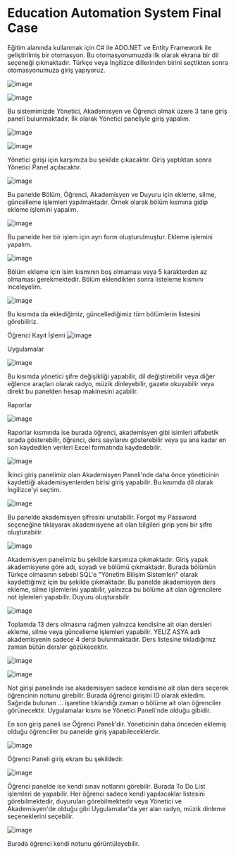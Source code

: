 # Education Automation System Final Case
Eğitim alanında kullanmak için C# ile ADO.NET ve Entity Framework ile geliştirilmiş bir otomasyon.
Bu otomasyonumuzda ilk olarak ekrana bir dil seçeneği çıkmaktadır. Türkçe veya İngilizce dillerinden birini seçtikten sonra otomasyonumuza giriş yapıyoruz.




![image](https://github.com/SercanKurban96/Education-Automation-System-Final-Case/assets/115387811/bfd3bf1b-387c-4918-9ec9-fea57039a2f0)

![image](https://github.com/SercanKurban96/Education-Automation-System-Final-Case/assets/115387811/aa5bf757-7f7c-43a1-a222-36dc3c5a308a)

Bu sistemimizde Yönetici, Akademisyen ve Öğrenci olmak üzere 3 tane giriş paneli bulunmaktadır. İlk olarak Yönetici paneliyle giriş yapalım.

![image](https://github.com/SercanKurban96/Education-Automation-System-Final-Case/assets/115387811/45ce81d9-1331-4531-9aae-04827337175d)

![image](https://github.com/SercanKurban96/Education-Automation-System-Final-Case/assets/115387811/59885023-8c88-44e1-bdf8-027e08afbb5c)

Yönetici girişi için karşımıza bu şekilde çıkacaktır. Giriş yaptıktan sonra Yönetici Panel açılacaktır.

![image](https://github.com/SercanKurban96/Education-Automation-System-Final-Case/assets/115387811/839b7568-226f-4308-a8ca-64297a524bd5)

Bu panelde Bölüm, Öğrenci, Akademisyen ve Duyuru için ekleme, silme, güncelleme işlemleri yapılmaktadır. Örnek olarak bölüm kısmına gidip ekleme işlemini yapalım.

![image](https://github.com/SercanKurban96/Education-Automation-System-Final-Case/assets/115387811/8d530083-b92a-4efe-9671-fdd1e80d5498)

Bu panelde her bir işlem için ayrı form oluşturulmuştur. Ekleme işlemini yapalım.

![image](https://github.com/SercanKurban96/Education-Automation-System-Final-Case/assets/115387811/c51a1f8a-cb19-45b4-ba8f-90a2af4fc5aa)

Bölüm ekleme için isim kısmının boş olmaması veya 5 karakterden az olmaması gerekmektedir. Bölüm eklendikten sonra listeleme kısmını inceleyelim.

![image](https://github.com/SercanKurban96/Education-Automation-System-Final-Case/assets/115387811/195752b7-7268-4662-bb5f-d12740253952)

Bu kısımda da eklediğimiz, güncellediğimiz tüm bölümlerin listesini görebiliriz.

Öğrenci Kayıt İşlemi
![image](https://github.com/SercanKurban96/Education-Automation-System-Final-Case/assets/115387811/69659840-3103-4568-881c-a285a1a3eb0d)


Uygulamalar

![image](https://github.com/SercanKurban96/Education-Automation-System-Final-Case/assets/115387811/4949d6ad-f779-4ef3-85a4-630954441a90)

Bu kısımda yönetici şifre değişikliği yapabilir, dil değiştirebilir veya diğer eğlence araçları olarak radyo, müzik dinleyebilir, gazete okuyabilir veya direkt bu panelden hesap makinesini açabilir.

Raporlar

![image](https://github.com/SercanKurban96/Education-Automation-System-Final-Case/assets/115387811/2b7b38e7-13c9-4c11-8343-06ab80c947f4)

Raporlar kısmında ise burada öğrenci, akademisyen gibi isimleri alfabetik sırada gösterebilir, öğrenci, ders sayılarını gösterebilir veya şu ana kadar en son kaydedilen verileri Excel formatında kaydedebilir.

![image](https://github.com/SercanKurban96/Education-Automation-System-Final-Case/assets/115387811/50d88fe1-491f-40bb-bd28-69f9d67b40c0)

İkinci giriş panelimiz olan Akademisyen Paneli'nde daha önce yöneticinin kaydettiği akademisyenlerden birisi giriş yapabilir. Bu kısımda dil olarak İngilizce'yi seçtim. 

![image](https://github.com/SercanKurban96/Education-Automation-System-Final-Case/assets/115387811/54e6446b-0f66-4bb1-b083-335107bb50d4)

Bu panelde akademisyen şifresini unutabilir. Forgot my Password seçeneğine tıklayarak akademisyene ait olan bilgileri girip yeni bir şifre oluşturabilir.

![image](https://github.com/SercanKurban96/Education-Automation-System-Final-Case/assets/115387811/b3bc1cd3-c072-43ce-8ea3-6febddf24ff6)

Akademisyen panelimiz bu şekilde karşımıza çıkmaktadır. Giriş yapak akademisyene göre adı, soyadı ve bölümü çıkmaktadır. Burada bölümün Türkçe olmasının sebebi SQL'e "Yönetim Bilişim Sistemleri" olarak kaydettiğimiz için bu şekilde çıkmaktadır. Bu panelde akademisyen ders ekleme, silme işlemlerini yapabilir, yalnızca bu bölüme ait olan öğrencilere not işlemleri yapabilir. Duyuru oluşturabilir.

![image](https://github.com/SercanKurban96/Education-Automation-System-Final-Case/assets/115387811/fc716f44-2abb-4cb4-b869-d97566ecb5b8)

Toplamda 13 ders olmasına rağmen yalnızca kendisine ait olan dersleri ekleme, silme veya güncelleme işlemleri yapabilir. YELİZ ASYA adlı akademisyenin sadece 4 dersi bulunmaktadır. Ders listesine tıkladığımız zaman bütün dersler gözükecektir.

![image](https://github.com/SercanKurban96/Education-Automation-System-Final-Case/assets/115387811/562c2a23-870e-4332-8ffc-919161cad582)

![image](https://github.com/SercanKurban96/Education-Automation-System-Final-Case/assets/115387811/d0b044d7-2959-45c6-995b-d56e7b4aead5)

Not girişi panelinde ise akademisyen sadece kendisine ait olan ders seçerek öğrencinin notunu girebilir. Burada öğrenci girişini ID olarak ekledim. Sağında bulunan ... işaretine tıklandığı zaman o bölüme ait olan öğrenciler görünecektir. Uygulamalar kısmı ise Yönetici Paneli'nde olduğu gibidir.

En son giriş paneli ise Öğrenci Paneli'dir. Yöneticinin daha önceden eklemiş olduğu öğrenciler bu panelde giriş yapabileceklerdir.

![image](https://github.com/SercanKurban96/Education-Automation-System-Final-Case/assets/115387811/d2fae093-f06f-4836-9fce-d6dc77235b02)

Öğrenci Paneli giriş ekranı bu şekildedir.

![image](https://github.com/SercanKurban96/Education-Automation-System-Final-Case/assets/115387811/b9f930e1-7779-4e42-adc4-90654c487f7d)

Öğrenci panelde ise kendi sınav notlarını görebilir. Burada To Do List işlemleri de yapabilir. Her öğrenci sadece kendi yapılacaklar listesini görebilmektedir, duyuruları görebilmektedir veya Yönetici ve Akademisyen'de olduğu gibi Uygulamalar'da yer alan radyo, müzik dinleme seçeneklerini seçebilir.

![image](https://github.com/SercanKurban96/Education-Automation-System-Final-Case/assets/115387811/b4789895-29f4-4a85-aa0d-c504fd3d2720)

Burada öğrenci kendi notunu görüntüleyebilir.

